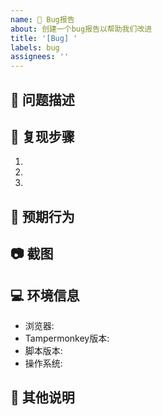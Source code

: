 ```yaml
---
name: 🐛 Bug报告
about: 创建一个bug报告以帮助我们改进
title: '[Bug] '
labels: bug
assignees: ''
---
```


## 🐛 问题描述
<!-- 清晰简洁地描述bug是什么 -->


## 📝 复现步骤
<!-- 重现该行为的步骤 -->
1. 
2. 
3. 

## 🎯 预期行为
<!-- 清晰简洁地描述你期望发生的事情 -->


## 📷 截图
<!-- 如果可以的话，添加截图以帮助解释你的问题 -->


## 💻 环境信息
- 浏览器: <!-- 例如: Chrome 91.0.4472.124 -->
- Tampermonkey版本: <!-- 例如: 4.13 -->
- 脚本版本: <!-- 例如: v0.1.1 -->
- 操作系统: <!-- 例如: Windows 10 -->

## 📝 其他说明
<!-- 添加关于该问题的任何其他说明 --> 